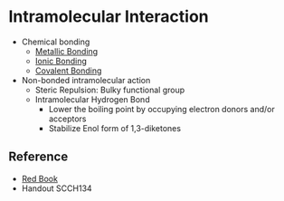 # Intramolecular Interaction

* Chemical bonding
  * [Metallic Bonding](Metallic%20Bonding.md)
  * [Ionic Bonding](Ionic%20Bonding.md)
  * [Covalent Bonding](Covalent%20Bonding/Covalent%20Bonding.md)
* Non-bonded intramolecular action
  * Steric Repulsion: Bulky functional group
  * Intramolecular Hydrogen Bond
    * Lower the boiling point by occupying electron donors and/or acceptors
    * Stabilize Enol form of 1,3-diketones

## Reference

* [Red Book](../../../../../../../Reference/Organic%20Chemistry.md)
* Handout SCCH134
